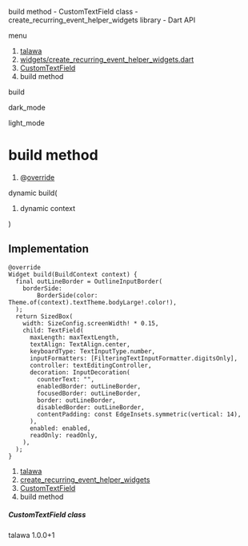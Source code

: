 




build method - CustomTextField class - create\_recurring\_event\_helper\_widgets library - Dart API







menu

1. [talawa](../../index.html)
2. [widgets/create\_recurring\_event\_helper\_widgets.dart](../../file-___home_harshil_Desktop_open-source_palisadoes_talawa_lib_widgets_create_recurring_event_helper_widgets/)
3. [CustomTextField](../../file-___home_harshil_Desktop_open-source_palisadoes_talawa_lib_widgets_create_recurring_event_helper_widgets/CustomTextField-class.html)
4. build method

build


dark\_mode

light\_mode




# build method


1. @[override](https://api.flutter.dev/flutter/dart-core/override-constant.html)

dynamic
build(

1. dynamic context

)

## Implementation

```
@override
Widget build(BuildContext context) {
  final outLineBorder = OutlineInputBorder(
    borderSide:
        BorderSide(color: Theme.of(context).textTheme.bodyLarge!.color!),
  );
  return SizedBox(
    width: SizeConfig.screenWidth! * 0.15,
    child: TextField(
      maxLength: maxTextLength,
      textAlign: TextAlign.center,
      keyboardType: TextInputType.number,
      inputFormatters: [FilteringTextInputFormatter.digitsOnly],
      controller: textEditingController,
      decoration: InputDecoration(
        counterText: "",
        enabledBorder: outLineBorder,
        focusedBorder: outLineBorder,
        border: outLineBorder,
        disabledBorder: outLineBorder,
        contentPadding: const EdgeInsets.symmetric(vertical: 14),
      ),
      enabled: enabled,
      readOnly: readOnly,
    ),
  );
}
```

 


1. [talawa](../../index.html)
2. [create\_recurring\_event\_helper\_widgets](../../file-___home_harshil_Desktop_open-source_palisadoes_talawa_lib_widgets_create_recurring_event_helper_widgets/)
3. [CustomTextField](../../file-___home_harshil_Desktop_open-source_palisadoes_talawa_lib_widgets_create_recurring_event_helper_widgets/CustomTextField-class.html)
4. build method

##### CustomTextField class





talawa
1.0.0+1






